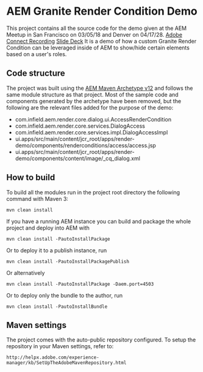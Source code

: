 # AEM Granite Render Condition Demo

This project contains all the source code for the demo given at the AEM Meetup in San Francisco on 03/05/18 and Denver on 04/17/28.
[Adobe Connect Recording](https://www.youtube.com/watch?v=kzJOAPuQfN0)
[Slide Deck](https://drive.google.com/file/d/1G-bCZgQHpbc7mAvYrwLGbi4143UbudSH/view)
It is a demo of how a custom Granite Render Condition can be leveraged inside of AEM to show/hide certain elements based on a user's roles.

## Code structure

The project was built using the [AEM Maven Archetype v12](https://github.com/Adobe-Marketing-Cloud/aem-project-archetype) and follows the same module structure as that project. Most of the sample code and components generated by the archetype have been removed, but the following are the relevant files added for the purpose of the demo:
* com.infield.aem.render.core.dialog.ui.AccessRenderCondition
* com.infield.aem.render.core.services.DialogAccess
* com.infield.aem.render.core.services.impl.DialogAccessImpl
* ui.apps/src/main/content/jcr_root/apps/render-demo/components/renderconditions/access/access.jsp
* ui.apps/src/main/content/jcr_root/apps/render-demo/components/content/image/_cq_dialog.xml

## How to build

To build all the modules run in the project root directory the following command with Maven 3:

    mvn clean install

If you have a running AEM instance you can build and package the whole project and deploy into AEM with

    mvn clean install -PautoInstallPackage

Or to deploy it to a publish instance, run

    mvn clean install -PautoInstallPackagePublish

Or alternatively

    mvn clean install -PautoInstallPackage -Daem.port=4503

Or to deploy only the bundle to the author, run

    mvn clean install -PautoInstallBundle

## Maven settings

The project comes with the auto-public repository configured. To setup the repository in your Maven settings, refer to:

    http://helpx.adobe.com/experience-manager/kb/SetUpTheAdobeMavenRepository.html
